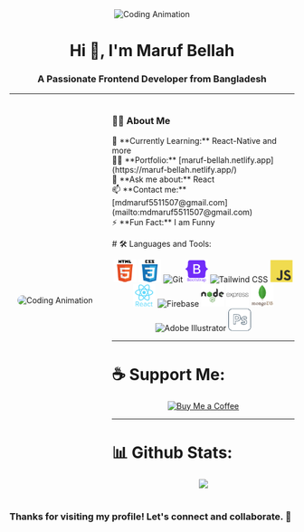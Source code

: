 <div align="center">
  <img 
    src="https://user-images.githubusercontent.com/37551474/113611467-3a567d80-9657-11eb-862b-b07b4f105c6f.gif" 
    alt="Coding Animation" 
    width="400" 
  />
</div>

<h1 align="center">Hi 👋, I'm Maruf Bellah</h1>
<h3 align="center">A Passionate Frontend Developer from Bangladesh</h3>

---

<div style="display: flex; align-items: center; justify-content: flex-start; flex-wrap: wrap; margin-bottom: 20px;">
  <!-- Image Section -->
  <div style="flex: 1; max-width: 400px; text-align: center;">
    <img 
      src="https://user-images.githubusercontent.com/37551474/113611467-3a567d80-9657-11eb-862b-b07b4f105c6f.gif" 
      alt="Coding Animation" 
      width="400" 
      style="border-radius: 10px;"
    />
  </div>

  <!-- Text Section -->
  <div style="flex: 2; max-width: 600px; margin-left: 20px;">
    <h3>👨‍💻 About Me</h3>
    <p>
      🌱 **Currently Learning:** React-Native and more <br>
      👨‍💻 **Portfolio:** [maruf-bellah.netlify.app](https://maruf-bellah.netlify.app/) <br>
      💬 **Ask me about:** React <br>
      📫 **Contact me:** [mdmaruf5511507@gmail.com](mailto:mdmaruf5511507@gmail.com) <br>
      ⚡ **Fun Fact:** I am Funny <br>
    </p>
# 🛠️ Languages and Tools:
<p align="center">
  <img src="https://raw.githubusercontent.com/devicons/devicon/master/icons/html5/html5-original-wordmark.svg" alt="HTML5" width="40" height="40"/>
  <img src="https://raw.githubusercontent.com/devicons/devicon/master/icons/css3/css3-original-wordmark.svg" alt="CSS3" width="40" height="40"/>
  <img src="https://www.vectorlogo.zone/logos/git-scm/git-scm-icon.svg" alt="Git" width="40" height="40"/>
  <img src="https://raw.githubusercontent.com/devicons/devicon/master/icons/bootstrap/bootstrap-plain-wordmark.svg" alt="Bootstrap" width="40" height="40"/>
  <img src="https://www.vectorlogo.zone/logos/tailwindcss/tailwindcss-icon.svg" alt="Tailwind CSS" width="40" height="40"/>
  <img src="https://raw.githubusercontent.com/devicons/devicon/master/icons/javascript/javascript-original.svg" alt="JavaScript" width="40" height="40"/>
  <img src="https://raw.githubusercontent.com/devicons/devicon/master/icons/react/react-original-wordmark.svg" alt="React" width="40" height="40"/>
  <img src="https://www.vectorlogo.zone/logos/firebase/firebase-icon.svg" alt="Firebase" width="40" height="40"/>
  <img src="https://raw.githubusercontent.com/devicons/devicon/master/icons/nodejs/nodejs-original-wordmark.svg" alt="Node.js" width="40" height="40"/>
  <img src="https://raw.githubusercontent.com/devicons/devicon/master/icons/express/express-original-wordmark.svg" alt="Express.js" width="40" height="40"/>
  <img src="https://raw.githubusercontent.com/devicons/devicon/master/icons/mongodb/mongodb-original-wordmark.svg" alt="MongoDB" width="40" height="40"/>
  <img src="https://www.vectorlogo.zone/logos/adobe_illustrator/adobe_illustrator-icon.svg" alt="Adobe Illustrator" width="40" height="40"/>
  <img src="https://raw.githubusercontent.com/devicons/devicon/master/icons/photoshop/photoshop-line.svg" alt="Photoshop" width="40" height="40"/>
</p>

---

# ☕ Support Me:
<p align="center">
  <a href="https://www.buymeacoffee.com/marufbellah">
    <img src="https://cdn.buymeacoffee.com/buttons/v2/default-yellow.png" height="50" width="210" alt="Buy Me a Coffee" />
  </a>
</p>

---


# 📊 Github Stats:
<p align="center">
  <img src="https://github-readme-stats.vercel.app/api?username=marufbellah&show_icons=true&hide_title=true&count_private=true&hide=prs&theme=radical" />
</p>

</div>

---

<h3 align="center">Thanks for visiting my profile! Let's connect and collaborate. 🙌</h3>
